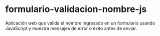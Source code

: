 # formulario-validacion-nombre-js
Aplicación web que valida el nombre ingresado en un formulario usando JavaScript y muestra mensajes de error o éxito antes de enviar.
